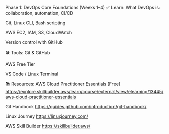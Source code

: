 Phase 1: DevOps Core Foundations (Weeks 1–4)
✅ Learn:
What DevOps is: collaboration, automation, CI/CD

Git, Linux CLI, Bash scripting

AWS EC2, IAM, S3, CloudWatch

Version control with GitHub

🛠 Tools:
Git & GitHub

AWS Free Tier

VS Code / Linux Terminal

📚 Resources:
AWS Cloud Practitioner Essentials (Free)
https://explore.skillbuilder.aws/learn/course/external/view/elearning/13445/aws-cloud-practitioner-essentials

Git Handbook
https://guides.github.com/introduction/git-handbook/

Linux Journey
https://linuxjourney.com/

AWS Skill Builder
https://skillbuilder.aws/
